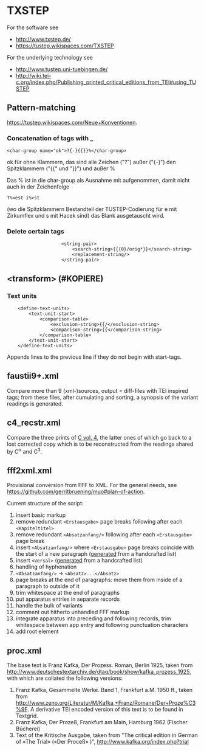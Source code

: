 ﻿# TXSTEP

For the software see
* http://www.txstep.de/
* https://tustep.wikispaces.com/TXSTEP

For the underlying technology see
* http://www.tustep.uni-tuebingen.de/
* http://wiki.tei-c.org/index.php/Publishing_printed_critical_editions_from_TEI#using_TUSTEP

## Pattern-matching
https://tustep.wikispaces.com/Neue+Konventionen.

### Concatenation of tags with _
    <char-group name="ok">?{-}{{}}%</char-group>

ok für ohne Klammern, das sind alle Zeichen ("?") außer ("{-}") den Spitzklammern ("{{" und "}}") und außer %

Das % ist in die char-group als Ausnahme mit aufgenommen, damit nicht auch in der Zeichenfolge

    T%<est i%>st

(wo die Spitzklammern Bestandteil der TUSTEP-Codierung für e mit Zirkumflex und s mit Hacek sind) das Blank ausgetauscht wird. 

### Delete certain tags
                        <string-pair>
                            <search-string>{{{0}/orig*}}</search-string>
                            <replacement-string/>
                        </string-pair>


## &lt;transform> (#KOPIERE)

### Text units
        <define-text-units>
            <text-unit-start>
                <comparison-table>
                    <exclusion-string>{{/</exclusion-string>
                    <comparison-string>{{</comparison-string>
                </comparison-table>
            </text-unit-start>
        </define-text-units>
 
Appends lines to the previous line if they do not begin with start-tags.

## faustii9+.xml
Compare more than 9 (xml-)sources, output = diff-files with TEI inspired tags; from these files, after cumulating and sorting, a synopsis of the variant readings is generated.

## c4_recstr.xml
Compare the three prints of [C vol. 4](http://beta.faustedition.net/archive_prints), the latter ones of which go back to a lost corrected copy which is to be reconstructed from the readings shared by C<sup>α</sup> and C<sup>3</sup>.

## fff2xml.xml
Provisional conversion from FFF to XML. For the general needs, see https://github.com/gerritbruening/muo#plan-of-action.

Current structure of the script:

1. insert basic markup
2. remove redundant `<Erstausgabe>` page breaks following after each `<Kapiteltitel>`
3. remove redundant `<Absatzanfang/>` following after each `<Erstausgabe>` page break
4. insert `<Absatzanfang/>` where `<Erstausgabe>` page breaks coincide with the start of a new paragraph ([generated](https://github.com/gerritbruening/TXSTEP/blob/master/xxsbab.xml) from a handcrafted list)
5. insert `<Versal>` ([generated](https://github.com/gerritbruening/TXSTEP/blob/master/xxversal.xml) from a handcrafted list)
6. handling of hyphenation
7. `<Absatzanfang/>` → `<Absatz>...</Absatz>`
8. page breaks at the end of paragraphs: move them from inside of a paragraph to outside of it
9. trim whitespace at the end of paragraphs
10. put apparatus entries in separate records
11. handle the bulk of variants
12. comment out hitherto unhandled FFF markup
13. integrate apparatus into preceding and following records, trim whitespace between app entry and following punctuation characters
14. add root element

## proc.xml

The base text is Franz Kafka, Der Prozess. Roman, Berlin 1925, taken from http://www.deutschestextarchiv.de/dtaq/book/show/kafka_prozess_1925, with which are collated the following versions:

1. Franz Kafka, Gesammelte Werke. Band 1, Frankfurt a.M. 1950 ff., taken from http://www.zeno.org/Literatur/M/Kafka,+Franz/Romane/Der+Proze%C3%9F. A derivative TEI encoded version of this text is to be found in Textgrid.
2. Franz Kafka, Der Prozeß, Frankfurt am Main, Hamburg 1962 (Fischer Bücherei)
3. Text of the Kritische Ausgabe, taken from "The critical edition in German of «The Trial» («Der Proceß» )", http://www.kafka.org/index.php?trial

